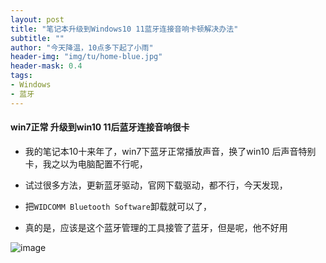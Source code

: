 ```yaml
---
layout: post
title: "笔记本升级到Windows10 11蓝牙连接音响卡顿解决办法"
subtitle: ""
author: "今天降温，10点多下起了小雨"
header-img: "img/tu/home-blue.jpg"
header-mask: 0.4
tags:
- Windows
- 蓝牙
---
```

#### win7正常 升级到win10 11后蓝牙连接音响很卡


- 我的笔记本10十来年了，win7下蓝牙正常播放声音，换了win10 后声音特别卡，我之以为电脑配置不行呢，

- 试过很多方法，更新蓝牙驱动，官网下载驱动，都不行，今天发现，

- 把`WIDCOMM Bluetooth Software`卸载就可以了，

- 真的是，应该是这个蓝牙管理的工具接管了蓝牙，但是呢，他不好用


![image](https://jasuimg.2091k.cn/2091k/image/main/001/20251020103603_yvchtokutd.png)

